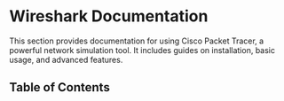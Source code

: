 # Wireshark Documentation

This section provides documentation for using Cisco Packet Tracer, a powerful network simulation tool. It includes guides on installation, basic usage, and advanced features.

## Table of Contents

```{tableofcontents}
```

